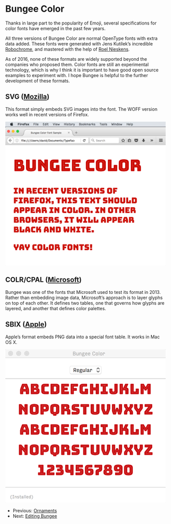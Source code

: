 # Bungee Color

Thanks in large part to the popularity of Emoji, several specifications for color fonts have emerged in the past few years.

All three versions of Bungee Color are normal OpenType fonts with extra data added. These fonts were generated with Jens Kutílek’s incredible [Robochrome](https://github.com/fontfont/RoboChrome), and mastered with the help of [Roel Nieskens](https://pixelambacht.nl).

As of 2016, none of these formats are widely supported beyond the companies who proposed them. Color fonts are still an experimental technology, which is why I think it is important to have good open source examples to experiment with. I hope Bungee is helpful to the further development of these formats. 

## SVG ([Mozilla](https://hacks.mozilla.org/2014/10/svg-colors-in-opentype-fonts/))

This format simply embeds SVG images into the font. The WOFF version works well in recent versions of Firefox.

![Firefox with color](images/color-svg-firefox.png)


## COLR/CPAL ([Microsoft](https://www.microsoft.com/typography/otspec/colr.htm))

Bungee was one of the fonts that Microsoft used to test its format in 2013. Rather than embedding image data, Microsoft’s approach is to layer glyphs on top of each other. It defines two tables, one that governs how glyphs are layered, and another that defines color palettes.

## SBIX ([Apple](https://developer.apple.com/fonts/TrueType-Reference-Manual/RM06/Chap6sbix.html))

Apple’s format embeds PNG data into a special font table. It works in Mac OS X.

![Apple Font Book with color](images/color-sbix-mac.png)


* Previous: [Ornaments](5-ornaments.md)
* Next: [Editing Bungee](7-editing-bungee.md)
